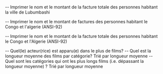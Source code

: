 -- Imprimer le nom et le montant de la facture totale des personnes habitant la ville de Lubumbashi


-- Imprimer le nom et le montant de factures des personnes habitant le Congo et l'algerie (ANSI-92)


-- Imprimer le nom et le montant de la facture totale des personnes habitant le Congo et l'Algerie (ANSI-92)


-- Quel(le) acteur(rice) est apparu(e) dans le plus de films?
-- Quel est la longueur moyenne des films par catégorie? Trié par longueur moyenne
-- Quel sont les catégories qui ont les plus longs films (i.e. dépassant la longueur moyenne) ? Trié par longueur moyenne
